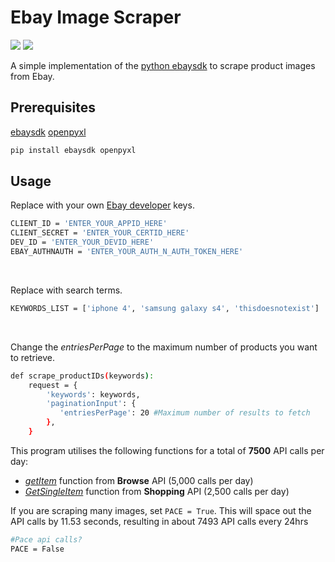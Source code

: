 # Ebay Image Scraper
![](https://img.shields.io/badge/Python-3.8.1-blue) ![](https://img.shields.io/badge/ebaysdk%20python-2.2.0-green)


A simple implementation of the [python ebaysdk](https://github.com/timotheus/ebaysdk-python) to scrape product images from Ebay.

## Prerequisites

[ebaysdk](https://github.com/timotheus/ebaysdk-python)
[openpyxl](https://pypi.org/project/openpyxl/)
```sh
pip install ebaysdk openpyxl
```


## Usage 

Replace with your own [Ebay developer](https://developer.ebay.com/) keys.
```sh
CLIENT_ID = 'ENTER_YOUR_APPID_HERE'
CLIENT_SECRET = 'ENTER_YOUR_CERTID_HERE'
DEV_ID = 'ENTER_YOUR_DEVID_HERE'
EBAY_AUTHNAUTH = 'ENTER_YOUR_AUTH_N_AUTH_TOKEN_HERE'
```
<br />

Replace with search terms.
```sh
KEYWORDS_LIST = ['iphone 4', 'samsung galaxy s4', 'thisdoesnotexist']
```
<br />


Change the *entriesPerPage* to the maximum number of products you want to retrieve.
```sh
def scrape_productIDs(keywords):
    request = {
        'keywords': keywords,
        'paginationInput': {
           'entriesPerPage': 20 #Maximum number of results to fetch
        },
    }
```

This program utilises the following functions for a total of **7500** API calls per day:
- [*getItem*](https://developer.ebay.com/api-docs/buy/browse/resources/item/methods/getItem?mkevt=1&mkcid=1&mkrid=711-53200-19255-0&campid=5337590774&customid=&toolid=10001) function from **Browse** API (5,000 calls per day)
- [*GetSingleItem*](https://developer.ebay.com/devzone/shopping/docs/CallRef/GetSingleItem.html?mkevt=1&mkcid=1&mkrid=711-53200-19255-0&campid=5337590774&customid=&toolid=10001) function from **Shopping** API (2,500 calls per day)

If you are scraping many images, set `PACE = True`.
This will space out the API calls by 11.53 seconds, resulting in about 7493 API calls every 24hrs

```sh
#Pace api calls?
PACE = False
```



